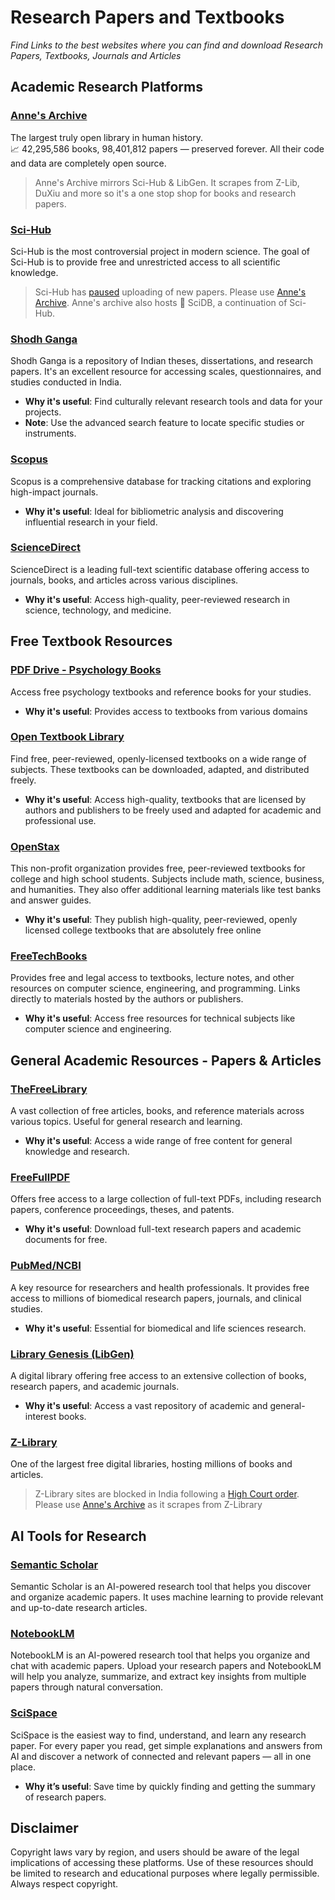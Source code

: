 # Research Papers and Textbooks
*Find Links to the best websites where you can find and download Research Papers, Textbooks, Journals and Articles*

## Academic Research Platforms

### **[Anne's Archive](https://annas-archive.org/)** <Badge type="info" text="⭐️" />
The largest truly open library in human history. <br>
📈 42,295,586 books, 98,401,812 papers — preserved forever. All their code and data are completely open source. 

> Anne's Archive mirrors Sci-Hub & LibGen. It scrapes from Z-Lib, DuXiu and more so it's a one stop shop for books and research papers.

### **[Sci-Hub](https://sci-hub.se/)**  
Sci-Hub is the most controversial project in modern science. The goal of Sci-Hub is to provide free and unrestricted access to all scientific knowledge.

> Sci-Hub has [paused](https://www.reddit.com/r/scihub/comments/lofj0r/announcement_scihub_has_been_paused_no_new/) uploading of new papers. Please use [Anne's Archive](#anne-s-archive). Anne's archive also hosts 🧬 SciDB, a continuation of Sci-Hub.

### **[Shodh Ganga](https://shodhganga.inflibnet.ac.in/)**  
Shodh Ganga is a repository of Indian theses, dissertations, and research papers. It's an excellent resource for accessing scales, questionnaires, and studies conducted in India.  
- **Why it's useful**: Find culturally relevant research tools and data for your projects.  
- **Note**: Use the advanced search feature to locate specific studies or instruments.  

### **[Scopus](https://www.scopus.com/)**  
Scopus is a comprehensive database for tracking citations and exploring high-impact journals.  
- **Why it's useful**: Ideal for bibliometric analysis and discovering influential research in your field.  

### **[ScienceDirect](https://www.sciencedirect.com/)**  
ScienceDirect is a leading full-text scientific database offering access to journals, books, and articles across various disciplines.  
- **Why it's useful**: Access high-quality, peer-reviewed research in science, technology, and medicine.  


## Free Textbook Resources

### **[PDF Drive - Psychology Books](https://www.pdfdrive.to/categories/65-psychology)**  
Access free psychology textbooks and reference books for your studies.  
- **Why it's useful**: Provides access to textbooks from various domains

### **[Open Textbook Library](https://open.umn.edu/opentextbooks/subjects)**  
Find free, peer-reviewed, openly-licensed textbooks on a wide range of subjects. These textbooks can be downloaded, adapted, and distributed freely.  
- **Why it's useful**: Access high-quality, textbooks that are licensed by authors and publishers to be freely used and adapted for academic and professional use.  

### **[OpenStax](https://openstax.org/)**  
This non-profit organization provides free, peer-reviewed textbooks for college and high school students. Subjects include math, science, business, and humanities. They also offer additional learning materials like test banks and answer guides.  
- **Why it's useful**: They publish high-quality, peer-reviewed, openly licensed college textbooks that are absolutely free online 

### **[FreeTechBooks](http://www.freetechbooks.com/)**  
Provides free and legal access to textbooks, lecture notes, and other resources on computer science, engineering, and programming. Links directly to materials hosted by the authors or publishers.  
- **Why it's useful**: Access free resources for technical subjects like computer science and engineering.  


## General Academic Resources - Papers & Articles

### **[TheFreeLibrary](https://www.thefreelibrary.com/)**  
A vast collection of free articles, books, and reference materials across various topics. Useful for general research and learning.  
- **Why it's useful**: Access a wide range of free content for general knowledge and research.  

### **[FreeFullPDF](https://www.freefullpdf.com/)**  
Offers free access to a large collection of full-text PDFs, including research papers, conference proceedings, theses, and patents.  
- **Why it's useful**: Download full-text research papers and academic documents for free.  

### **[PubMed/NCBI](https://pubmed.ncbi.nlm.nih.gov/)**  
A key resource for researchers and health professionals. It provides free access to millions of biomedical research papers, journals, and clinical studies.  
- **Why it's useful**: Essential for biomedical and life sciences research.  

### **[Library Genesis (LibGen)](https://libgen.li/)**  
A digital library offering free access to an extensive collection of books, research papers, and academic journals.  
- **Why it's useful**: Access a vast repository of academic and general-interest books.  

### **[Z-Library](https://z-lib.id)**  
One of the largest free digital libraries, hosting millions of books and articles.   

> Z-Library sites are blocked in India following a [High Court order](https://entrackr.com/2022/08/exclusive-z-library-sites-blocked-in-india-following-court-order/). Please use [Anne's Archive](#anne-s-archive) as it scrapes from Z-Library


## AI Tools for Research

### **[Semantic Scholar](https://www.semanticscholar.org/)**  
Semantic Scholar is an AI-powered research tool that helps you discover and organize academic papers. It uses machine learning to provide relevant and up-to-date research articles.  

### **[NotebookLM](/OpenResources/Tools/NotebookLM)**  
NotebookLM is an AI-powered research tool that helps you organize and chat with academic papers. Upload your research papers and NotebookLM will help you analyze, summarize, and extract key insights from multiple papers through natural conversation.

### **[SciSpace](https://scispace.com/)**  
SciSpace is the easiest way to find, understand, and learn any research paper. For every paper you read, get simple explanations and answers from AI and discover a network of connected and relevant papers — all in one place.
- **Why it’s useful**: Save time by quickly finding and getting the summary of research papers.  



## Disclaimer

Copyright laws vary by region, and users should be aware of the legal implications of accessing these platforms.  Use of these resources should be limited to research and educational purposes where legally permissible.  Always respect copyright.